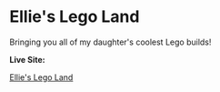 # Ellie's Lego Land

Bringing you all of my daughter's coolest Lego builds!

**Live Site:**

[Ellie's Lego Land](https://ellies-lego-land.vercel.app/)
